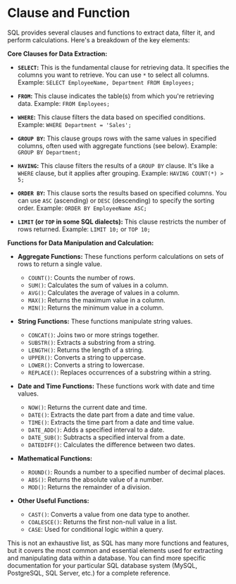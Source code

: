 # Clause and Function

SQL provides several clauses and functions to extract data, filter it, and perform calculations. Here's a breakdown of the key elements:

**Core Clauses for Data Extraction:**

* **`SELECT`:**  This is the fundamental clause for retrieving data. It specifies the columns you want to retrieve. You can use `*` to select all columns.  Example: `SELECT EmployeeName, Department FROM Employees;`

* **`FROM`:** This clause indicates the table(s) from which you're retrieving data. Example: `FROM Employees;`

* **`WHERE`:** This clause filters the data based on specified conditions. Example: `WHERE Department = 'Sales';`

* **`GROUP BY`:** This clause groups rows with the same values in specified columns, often used with aggregate functions (see below). Example: `GROUP BY Department;`

* **`HAVING`:**  This clause filters the results of a `GROUP BY` clause.  It's like a `WHERE` clause, but it applies after grouping. Example: `HAVING COUNT(*) > 5;`

* **`ORDER BY`:** This clause sorts the results based on specified columns. You can use `ASC` (ascending) or `DESC` (descending) to specify the sorting order. Example: `ORDER BY EmployeeName ASC;`

* **`LIMIT` (or `TOP` in some SQL dialects):** This clause restricts the number of rows returned. Example: `LIMIT 10;` or `TOP 10;`


**Functions for Data Manipulation and Calculation:**

* **Aggregate Functions:** These functions perform calculations on sets of rows to return a single value.
    * `COUNT()`: Counts the number of rows.
    * `SUM()`: Calculates the sum of values in a column.
    * `AVG()`: Calculates the average of values in a column.
    * `MAX()`: Returns the maximum value in a column.
    * `MIN()`: Returns the minimum value in a column.

* **String Functions:** These functions manipulate string values.
    * `CONCAT()`: Joins two or more strings together.
    * `SUBSTR()`: Extracts a substring from a string.
    * `LENGTH()`: Returns the length of a string.
    * `UPPER()`: Converts a string to uppercase.
    * `LOWER()`: Converts a string to lowercase.
    * `REPLACE()`: Replaces occurrences of a substring within a string.


* **Date and Time Functions:** These functions work with date and time values.
    * `NOW()`: Returns the current date and time.
    * `DATE()`: Extracts the date part from a date and time value.
    * `TIME()`: Extracts the time part from a date and time value.
    * `DATE_ADD()`: Adds a specified interval to a date.
    * `DATE_SUB()`: Subtracts a specified interval from a date.
    * `DATEDIFF()`: Calculates the difference between two dates.


* **Mathematical Functions:**
    * `ROUND()`: Rounds a number to a specified number of decimal places.
    * `ABS()`: Returns the absolute value of a number.
    * `MOD()`: Returns the remainder of a division.


* **Other Useful Functions:**
    * `CAST()`: Converts a value from one data type to another.
    * `COALESCE()`: Returns the first non-null value in a list.
    * `CASE`: Used for conditional logic within a query.


This is not an exhaustive list, as SQL has many more functions and features, but it covers the most common and essential elements used for extracting and manipulating data within a database. You can find more specific documentation for your particular SQL database system (MySQL, PostgreSQL, SQL Server, etc.) for a complete reference.
